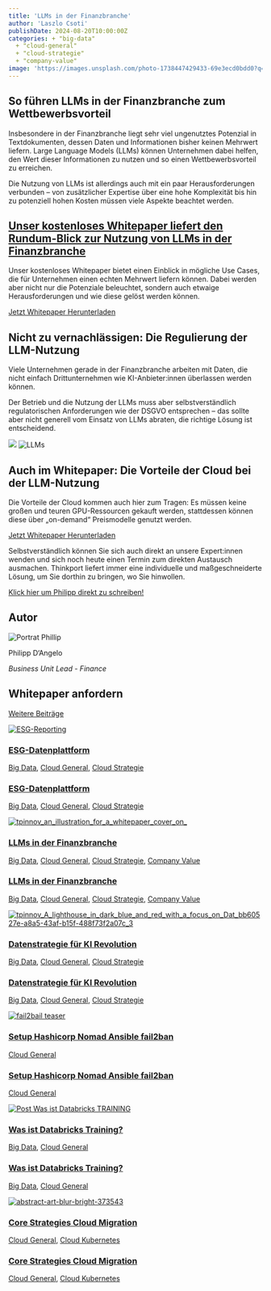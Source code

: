 ```yaml
---
title: 'LLMs in der Finanzbranche'
author: 'Laszlo Csoti'
publishDate: 2024-08-20T10:00:00Z
categories: + "big-data"
  + "cloud-general"
  + "cloud-strategie"
  + "company-value"
image: 'https://images.unsplash.com/photo-1738447429433-69e3ecd0bdd0?q=80&w=1470&auto=format&fit=crop&ixlib=rb-4.0.3&ixid=M3wxMjA3fDB8MHxwaG90by1wYWdlfHx8fGVufDB8fHx8fA%3D%3D'
---
```


## So führen LLMs in der Finanzbranche zum Wettbewerbsvorteil

Insbesondere in der Finanzbranche liegt sehr viel ungenutztes Potenzial in Textdokumenten, dessen Daten und Informationen bisher keinen Mehrwert liefern. Large Language Models (LLMs) können Unternehmen dabei helfen, den Wert dieser Informationen zu nutzen und so einen Wettbewerbsvorteil zu erreichen.

Die Nutzung von LLMs ist allerdings auch mit ein paar Herausforderungen verbunden – von zusätzlicher Expertise über eine hohe Komplexität bis hin zu potenziell hohen Kosten müssen viele Aspekte beachtet werden.

## [Unser kostenloses Whitepaper liefert den Rundum-Blick zur Nutzung von LLMs in der Finanzbranche](https://assets.publishing.service.gov.uk/media/652e958b6972600014ccf9f6/Issues_statement__updated.pdf)

Unser kostenloses Whitepaper bietet einen Einblick in mögliche Use Cases, die für Unternehmen einen echten Mehrwert liefern können. Dabei werden aber nicht nur die Potenziale beleuchtet, sondern auch etwaige Herausforderungen und wie diese gelöst werden können.

[Jetzt Whitepaper Herunterladen](#JetztWhitepaperHerunterladen)

## Nicht zu vernachlässigen: Die Regulierung der LLM-Nutzung

Viele Unternehmen gerade in der Finanzbranche arbeiten mit Daten, die nicht einfach Drittunternehmen wie KI-Anbieter:innen überlassen werden können.

Der Betrieb und die Nutzung der LLMs muss aber selbstverständlich regulatorischen Anforderungen wie der DSGVO entsprechen – das sollte aber nicht generell vom Einsatz von LLMs abraten, die richtige Lösung ist entscheidend.

![](images/tpinnov_A_lighthouse_in_dark_blue_and_red_in_a_Big_Data_Lake__3853164e-6644-4458-820e-6e9ffa7dc26b_3.webp) ![LLMs](images/tpinnov_an_illustration_for_a_whitepaper_cover_on_.png)

## Auch im Whitepaper: Die Vorteile der Cloud bei der LLM-Nutzung

Die Vorteile der Cloud kommen auch hier zum Tragen: Es müssen keine großen und teuren GPU-Ressourcen gekauft werden, stattdessen können diese über „on-demand“ Preismodelle genutzt werden.

[Jetzt Whitepaper Herunterladen](#JetztWhitepaperHerunterladen)

Selbstverständlich können Sie sich auch direkt an unsere Expert:innen wenden und sich noch heute einen Termin zum direkten Austausch ausmachen. Thinkport liefert immer eine individuelle und maßgeschneiderte Lösung, um Sie dorthin zu bringen, wo Sie hinwollen.

[Klick hier um Philipp direkt zu schreiben!](mailto:pdangelo@thinkport.digital)

## Autor

![Portrat Phillip](images/AnyConv.com__Philipp-DAngelo-300x300.webp)

Philipp D‘Angelo

_Business Unit Lead - Finance_

[](https://www.linkedin.com/in/philipp-d-angelo/)[](mailto:pdangelo@thinkport.digital)

## Whitepaper anfordern

[Weitere Beiträge](https://thinkport.digital/blog)

[![ESG-Reporting](images/Titelbild-Bild-2.png 'Eine Person steht mittig in einem futuristischen Raum, an dem auf der einen Wand eine Art Bildschirm mit Daten projiziert wird. Außerhalb der Raumes wirkt alles sehr spacig.')](https://thinkport.digital/esg-datenplattform/)

### [ESG-Datenplattform](https://thinkport.digital/esg-datenplattform/ 'ESG-Datenplattform')

[Big Data](https://thinkport.digital/category/big-data/), [Cloud General](https://thinkport.digital/category/cloud-general/), [Cloud Strategie](https://thinkport.digital/category/cloud-strategie/)

### [ESG-Datenplattform](https://thinkport.digital/esg-datenplattform/ 'ESG-Datenplattform')

[Big Data](https://thinkport.digital/category/big-data/), [Cloud General](https://thinkport.digital/category/cloud-general/), [Cloud Strategie](https://thinkport.digital/category/cloud-strategie/)

[![tpinnov_an_illustration_for_a_whitepaper_cover_on_](images/tpinnov_an_illustration_for_a_whitepaper_cover_on_.png 'LLMs')](https://thinkport.digital/potenzial-analyse-2/)

### [LLMs in der Finanzbranche](https://thinkport.digital/potenzial-analyse-2/ 'LLMs in der Finanzbranche')

[Big Data](https://thinkport.digital/category/big-data/), [Cloud General](https://thinkport.digital/category/cloud-general/), [Cloud Strategie](https://thinkport.digital/category/cloud-strategie/), [Company Value](https://thinkport.digital/category/company-value/)

### [LLMs in der Finanzbranche](https://thinkport.digital/potenzial-analyse-2/ 'LLMs in der Finanzbranche')

[Big Data](https://thinkport.digital/category/big-data/), [Cloud General](https://thinkport.digital/category/cloud-general/), [Cloud Strategie](https://thinkport.digital/category/cloud-strategie/), [Company Value](https://thinkport.digital/category/company-value/)

[![tpinnov_A_lighthouse_in_dark_blue_and_red_with_a_focus_on_Dat_bb60527e-a8a5-43af-b15f-488f73f2a07c_3](images/tpinnov_A_lighthouse_in_dark_blue_and_red_with_a_focus_on_Dat_bb60527e-a8a5-43af-b15f-488f73f2a07c_3.webp 'tpinnov_A_lighthouse_in_dark_blue_and_red_with_a_focus_on_Dat_bb60527e-a8a5-43af-b15f-488f73f2a07c_3')](https://thinkport.digital/datenstrategie_fuer_ki/)

### [Datenstrategie für KI Revolution](https://thinkport.digital/datenstrategie_fuer_ki/ 'Datenstrategie für KI Revolution')

[Big Data](https://thinkport.digital/category/big-data/), [Cloud General](https://thinkport.digital/category/cloud-general/), [Cloud Strategie](https://thinkport.digital/category/cloud-strategie/)

### [Datenstrategie für KI Revolution](https://thinkport.digital/datenstrategie_fuer_ki/ 'Datenstrategie für KI Revolution')

[Big Data](https://thinkport.digital/category/big-data/), [Cloud General](https://thinkport.digital/category/cloud-general/), [Cloud Strategie](https://thinkport.digital/category/cloud-strategie/)

[![fail2bail teaser](images/4-1024x683.webp 'fail2bail teaser')](https://thinkport.digital/setup-hashicorp-nomad-ansible-fail2ban/)

### [Setup Hashicorp Nomad Ansible fail2ban](https://thinkport.digital/setup-hashicorp-nomad-ansible-fail2ban/ 'Setup Hashicorp Nomad Ansible fail2ban')

[Cloud General](https://thinkport.digital/category/cloud-general/)

### [Setup Hashicorp Nomad Ansible fail2ban](https://thinkport.digital/setup-hashicorp-nomad-ansible-fail2ban/ 'Setup Hashicorp Nomad Ansible fail2ban')

[Cloud General](https://thinkport.digital/category/cloud-general/)

[![Post Was ist Databricks TRAINING](images/Post-Was-ist-Databricks-TRAINING-1024x683.webp 'Post Was ist Databricks TRAINING')](https://thinkport.digital/was-ist-databricks-training/)

### [Was ist Databricks Training?](https://thinkport.digital/was-ist-databricks-training/ 'Was ist Databricks Training?')

[Big Data](https://thinkport.digital/category/big-data/), [Cloud General](https://thinkport.digital/category/cloud-general/)

### [Was ist Databricks Training?](https://thinkport.digital/was-ist-databricks-training/ 'Was ist Databricks Training?')

[Big Data](https://thinkport.digital/category/big-data/), [Cloud General](https://thinkport.digital/category/cloud-general/)

[![abstract-art-blur-bright-373543](images/abstract-art-blur-bright-373543-1024x683.jpg 'abstract-art-blur-bright-373543')](https://thinkport.digital/core-strategies-cloud-migration/)

### [Core Strategies Cloud Migration](https://thinkport.digital/core-strategies-cloud-migration/ 'Core Strategies Cloud Migration')

[Cloud General](https://thinkport.digital/category/cloud-general/), [Cloud Kubernetes](https://thinkport.digital/category/cloud-kubernetes/)

### [Core Strategies Cloud Migration](https://thinkport.digital/core-strategies-cloud-migration/ 'Core Strategies Cloud Migration')

[Cloud General](https://thinkport.digital/category/cloud-general/), [Cloud Kubernetes](https://thinkport.digital/category/cloud-kubernetes/)
